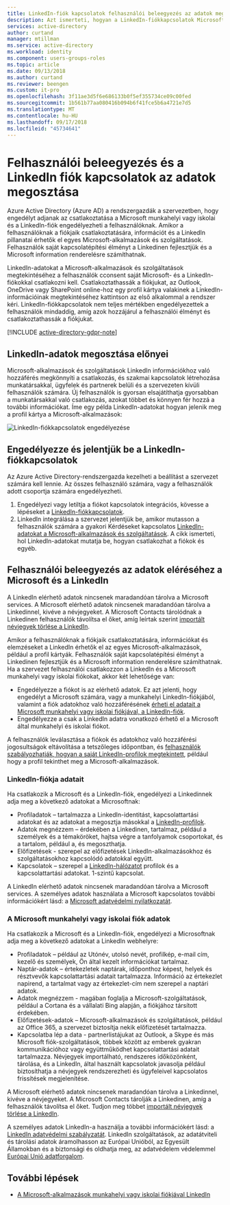 ```yaml
---
title: LinkedIn-fiók kapcsolatok felhasználói beleegyezés az adatok megosztása az Azure Active Directoryban |} A Microsoft Docs
description: Azt ismerteti, hogyan a LinkedIn-fiókkapcsolatok Microsoft-alkalmazások az Azure Active Directory-n keresztül adatok megosztása
services: active-directory
author: curtand
manager: mtillman
ms.service: active-directory
ms.workload: identity
ms.component: users-groups-roles
ms.topic: article
ms.date: 09/13/2018
ms.author: curtand
ms.reviewer: beengen
ms.custom: it-pro
ms.openlocfilehash: 3f11ae3d5f6e686133b0f5ef355734ce09c00fed
ms.sourcegitcommit: 1b561b77aa080416b094b6f41fce5b6a4721e7d5
ms.translationtype: MT
ms.contentlocale: hu-HU
ms.lasthandoff: 09/17/2018
ms.locfileid: "45734641"
---
```

# <a name="user-consent-and-linkedin-account-connections-data-sharing"></a>Felhasználói beleegyezés és a LinkedIn fiók kapcsolatok az adatok megosztása

Azure Active Directory (Azure AD) a rendszergazdák a szervezetben, hogy engedélyt adjanak az csatlakoztatása a Microsoft munkahelyi vagy iskolai és a LinkedIn-fiók engedélyezheti a felhasználóknak. Amikor a felhasználóknak a fiókjaik csatlakoztatására, információt és a LinkedIn pillanatai érhetők el egyes Microsoft-alkalmazások és szolgáltatások. Felhasználók saját kapcsolatépítési élményt a Linkedinen fejlesztjük és a Microsoft information renderelésre számíthatnak.

LinkedIn-adatokat a Microsoft-alkalmazások és szolgáltatások megtekintéséhez a felhasználók cconsent saját Microsoft- és a LinkedIn-fiókokkal csatlakozni kell. Csatlakoztathassák a fiókjukat, az Outlook, OneDrive vagy SharePoint online-hoz egy profil kártya valakinek a LinkedIn-információinak megtekintéséhez kattintson az első alkalommal a rendszer kéri. LinkedIn-fiókkapcsolatok nem teljes mértékben engedélyezettek a felhasználók mindaddig, amíg azok hozzájárul a felhasználói élményt és csatlakoztathassák a fiókjukat.

[!INCLUDE [active-directory-gdpr-note](../../../includes/gdpr-hybrid-note.md)]

## <a name="benefits-of-sharing-linkedin-information"></a>LinkedIn-adatok megosztása előnyei

Microsoft-alkalmazások és szolgáltatások LinkedIn információkhoz való hozzáférés megkönnyíti a csatlakozás, és szakmai kapcsolatok létrehozása munkatársakkal, ügyfelek és partnerek belüli és a szervezeten kívüli felhasználók számára. Új felhasználók is gyorsan elsajátíthatja gyorsabban a munkatársakkal való csatlakozás, azokat többet és könnyen fér hozzá a további információkat. Íme egy példa LinkedIn-adatokat hogyan jelenik meg a profil kártya a Microsoft-alkalmazások:

![LinkedIn-fiókkapcsolatok engedélyezése](./media/linkedin-user-consent/display-example.png)

## <a name="enable-and-announce-linkedin-account-connections"></a>Engedélyezze és jelentjük be a LinkedIn-fiókkapcsolatok

Az Azure Active Directory-rendszergazda kezelheti a beállítást a szervezet számára kell lennie. Az összes felhasználó számára, vagy a felhasználók adott csoportja számára engedélyezheti.

1. Engedélyezi vagy letiltja a fiókot kapcsolatok integrációs, kövesse a lépéseket a [LinkedIn-fiókkapcsolatok](linkedin-integration.md).
2. LinkedIn integrálása a szervezet jelentjük be, amikor mutasson a felhasználók számára a gyakori Kérdéseket kapcsolatos [LinkedIn-adatokat a Microsoft-alkalmazások és szolgáltatások](https://support.office.com/article/about-linkedin-information-and-features-in-microsoft-apps-and-services-dc81cc70-4d64-4755-9f1c-b9536e34d381). A cikk ismerteti, hol LinkedIn-adatokat mutatja be, hogyan csatlakozhat a fiókok és egyéb.

## <a name="user-consent-for-data-access-in-microsoft-and-linkedin"></a>Felhasználói beleegyezés az adatok eléréséhez a Microsoft és a LinkedIn

A LinkedIn elérhető adatok nincsenek maradandóan tárolva a Microsoft services. A Microsoft elérhető adatok nincsenek maradandóan tárolva a Linkedinnel, kivéve a névjegyeket. A Microsoft Contacts tárolódnak a Linkedinen felhasználók távolítsa el őket, amíg leírtak szerint [importált névjegyek törlése a LinkedIn](https://www.linkedin.com/help/linkedin/answer/43377).

Amikor a felhasználóknak a fiókjaik csatlakoztatására, információkat és elemzéseket a LinkedIn érhetők el az egyes Microsoft-alkalmazások, például a profil kártyák. Felhasználók saját kapcsolatépítési élményt a Linkedinen fejlesztjük és a Microsoft information renderelésre számíthatnak.
Ha a szervezet felhasználói csatlakozzon a LinkedIn és a Microsoft munkahelyi vagy iskolai fiókokat, akkor két lehetősége van:

* Engedélyezze a fiókot is az elérhető adatok. Ez azt jelenti, hogy engedélyt a Microsoft számára, vagy a munkahelyi LinkedIn-fiókjából, valamint a fiók adatokhoz való hozzáférésének [érheti el adatait a Microsoft munkahelyi vagy iskolai fiókjával, a LinkedIn-fiók](https://www.linkedin.com/help/linkedin/answer/84077).
* Engedélyezze a csak a LinkedIn adatra vonatkozó érhető el a Microsoft által munkahelyi és iskolai fiókot.

A felhasználók leválasztása a fiókok és adatokhoz való hozzáférési jogosultságok eltávolítása a tetszőleges időpontban, és [felhasználók szabályozhatják, hogyan a saját LinkedIn-profilok megtekintett](https://www.linkedin.com/help/linkedin/answer/83), például hogy a profil tekinthet meg a Microsoft-alkalmazások.

### <a name="linkedin-account-data"></a>LinkedIn-fiókja adatait

Ha csatlakozik a Microsoft és a LinkedIn-fiók, engedélyezi a Linkedinnek adja meg a következő adatokat a Microsoftnak:

* Profiladatok – tartalmazza a LinkedIn-identitást, kapcsolattartási adatokat és az adatokat a megosztja másokkal a [LinkedIn-profilok](https://www.linkedin.com/help/linkedin/answer/15493).
* Adatok megnézzem – érdekében a Linkedinen, tartalmaz, például a személyek és a témaköröket, hajtsa végre a tanfolyamok csoportokat, és a tartalom, például a, és megoszthatja.
* Előfizetések - szerepel az előfizetések LinkedIn-alkalmazásokhoz és szolgáltatásokhoz kapcsolódó adatokkal együtt. 
* Kapcsolatok – szerepel a [LinkedIn-hálózatot](https://www.linkedin.com/help/linkedin/answer/110) profilok és a kapcsolattartási adatokat. 1-szintű kapcsolat.

A LinkedIn elérhető adatok nincsenek maradandóan tárolva a Microsoft services. A személyes adatok használata a Microsoft kapcsolatos további információkért lásd: a [Microsoft adatvédelmi nyilatkozatát](https://privacy.microsoft.com/privacystatement/).

### <a name="microsoft-work-or-school-account-data"></a>A Microsoft munkahelyi vagy iskolai fiók adatok

Ha csatlakozik a Microsoft és a LinkedIn-fiók, engedélyezi a Microsoftnak adja meg a következő adatokat a LinkedIn webhelyre:

* Profiladatok – például az Utónév, utolsó nevét, profilkép, e-mail cím, kezelő és személyek, Ön által kezelt információkat tartalmaz.
* Naptár-adatok – értekezletek naptárak, időponthoz képest, helyek és résztvevők kapcsolattartási adatait tartalmazza. Információ az értekezlet napirend, a tartalmat vagy az értekezlet-cím nem szerepel a naptári adatok.
* Adatok megnézzem - magában foglalja a Microsoft-szolgáltatások, például a Cortana és a vállalati Bing alapján, a fiókjához társított érdekében.
* Előfizetések-adatok – Microsoft-alkalmazások és szolgáltatások, például az Office 365, a szervezet biztosítja nekik előfizetését tartalmazza.
* Kapcsolatba lép a data - partnerlistájukat az Outlook, a Skype és más Microsoft fiók-szolgáltatások, többek között az emberek gyakran kommunikációhoz vagy együttműködhet kapcsolattartási adatait tartalmazza. Névjegyek importálható, rendszeres időközönként, tárolása, és a LinkedIn, által használt kapcsolatok javasolja például biztosíthatja a névjegyek rendszerezheti és ügyfeleivel kapcsolatos frissítések megjelenítése.

A Microsoft elérhető adatok nincsenek maradandóan tárolva a Linkedinnel, kivéve a névjegyeket. A Microsoft Contacts tárolják a Linkedinen, amíg a felhasználók távolítsa el őket. Tudjon meg többet [importált névjegyek törlése a LinkedIn](https://www.linkedin.com/help/linkedin/answer/43377).

A személyes adatok LinkedIn-a használja a további információkért lásd: a [LinkedIn adatvédelmi szabályzatát](https://www.linkedin.com/legal/privacy-policy). LinkedIn szolgáltatások, az adatátviteli és tárolási adatok áramolhasson az Európai Unióból, az Egyesült Államokban és a biztonsági és oldhatja meg, az adatvédelem védelemmel [Európai Unió adatforgalom](https://www.linkedin.com/help/linkedin/answer/62533).

## <a name="next-steps"></a>További lépések

* [A Microsoft-alkalmazások munkahelyi vagy iskolai fiókjával LinkedIn](https://www.linkedin.com/help/linkedin/answer/84077)

